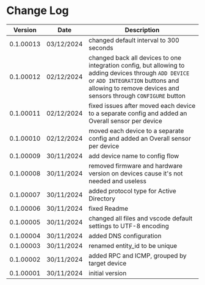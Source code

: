 # Change Log

| Version | Date | Description |
| --- | --- | --- |
| 0.1.00013 | 03/12/2024 | changed default interval to 300 seconds |
| 0.1.00012 | 02/12/2024 | changed back all devices to one integration config, but allowing to adding devices through `ADD DEVICE` or `ADD INTEGRATION` buttons and allowing to remove devices and sensors through `CONFIGURE` button |
| 0.1.00011 | 02/12/2024 | fixed issues after moved each device to a separate config and added an Overall sensor per device |
| 0.1.00010 | 02/12/2024 | moved each device to a separate config and added an Overall sensor per device |
| 0.1.00009 | 30/11/2024 | add device name to config flow |
| 0.1.00008 | 30/11/2024 | removed firmware and hardware version on devices cause it's not needed and useless |
| 0.1.00007 | 30/11/2024 | added protocol type for Active Directory |
| 0.1.00006 | 30/11/2024 | fixed Readme |
| 0.1.00005 | 30/11/2024 | changed all files and vscode default settings to UTF-8 encoding |
| 0.1.00004 | 30/11/2024 | added DNS configuration |
| 0.1.00003 | 30/11/2024 | renamed entity_id to be unique |
| 0.1.00002 | 30/11/2024 | added RPC and ICMP, grouped by target device |
| 0.1.00001 | 30/11/2024 | initial version |
